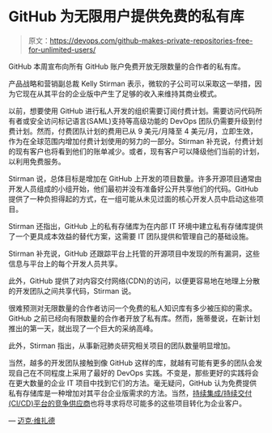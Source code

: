 # GitHub 为无限用户提供免费的私有库

> 原文：<https://devops.com/github-makes-private-repositories-free-for-unlimited-users/>

GitHub 本周宣布向所有 GitHub 账户免费开放无限数量的合作者的私有库。

产品战略和营销副总裁 Kelly Stirman 表示，微软的子公司可以采取这一举措，因为它现在从其平台的企业版中产生了足够的收入来维持其商业模式。

以前，想要使用 GitHub 进行私人开发的组织需要订阅付费计划。需要访问代码所有者或安全访问标记语言(SAML)支持等高级功能的 DevOps 团队仍需要升级到付费计划。然而，付费团队计划的费用已从 9 美元/月降至 4 美元/月，立即生效，作为在全球范围内增加付费计划使用的努力的一部分。Stirman 补充说，付费计划的现有客户也将看到他们的账单减少。或者，现有客户可以降级他们当前的计划，以利用免费服务。

Stirman 说，总体目标是增加在 GitHub 上开发的项目数量。许多开源项目通常由开发人员组成的小组开始，他们最初并没有准备好公开共享他们的代码。GitHub 提供了一种负担得起的方式，在一组可能从未见过面的核心开发人员中启动这些项目。

Stirman 还指出，GitHub 上的私有存储库为在内部 IT 环境中建立私有存储库提供了一个更具成本效益的替代方案，这需要 IT 团队提供和管理自己的基础设施。

Stirman 补充说，GitHub 还跟踪平台上托管的开源项目中发现的所有漏洞，这些信息与平台上的每个开发人员共享。

此外，GitHub 提供了对内容交付网络(CDN)的访问，以便更容易地在地理上分散的开发团队之间共享代码，Stirman 说。

很难预测对无限数量的合作者访问一个免费的私人知识库有多少被压抑的需求。GitHub 之前已经向有限数量的合作者开放了私有库。然而，施蒂曼说，在新计划推出的第一天，就出现了一个巨大的采纳高峰。

此外，Stirman 指出，从事新冠肺炎研究相关项目的团队数量明显增加。

当然，越多的开发团队接触到像 GitHub 这样的库，就越有可能有更多的团队会发现自己在不同程度上采用了最好的 DevOps 实践。不变是，那些更好的实践将会在更大数量的企业 IT 项目中找到它们的方法。毫无疑问，GitHub 认为免费提供私有存储库是一种增加对其平台企业版需求的方法。当然，[持续集成/持续交付(CI/CD)平台的竞争供应商](https://devops.com/gitlab-responds-to-github-making-teams-free-we-all-win/)也将寻求将尽可能多的这些项目转化为企业客户。

— [迈克·维扎德](https://devops.com/author/mike-vizard/)